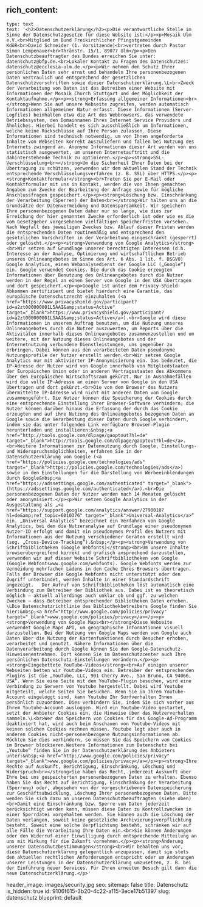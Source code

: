 rich_content:
  -
    type: text
    text: '<h2>Datenschutzerklärung</h2><p>Die verantwortliche Stelle im Sinne der Datenschutzgesetze für diese Website ist:</p><p>Mosaik Ulm e.V.<br>Mitglied im Bund Freikirchlicher Pfingstgemeinden KdöR<br>David Schneider (1. Vorsitzende)<br>vertreten durch Pastor Simon Lempenauer<br>Thränstr. 15/1, 89077 Ulm</p><p>Den Datenschutzbeauftragter des Bundes erreichen Sie unter: datenschutz@bfp.de.<br>Lokaler Kontakt zu Fragen des Datenschutzes: datenschutz@ecclesia-ulm.de.</p><p>Wir nehmen den Schutz Ihrer persönlichen Daten sehr ernst und behandeln Ihre personenbezogenen Daten vertraulich und entsprechend der gesetzlichen Datenschutzvorschriften sowie dieser Datenschutzerklärung.\L<br>Zweck der Verarbeitung von Daten ist das Betreiben einer Website mit Informationen der Mosaik Church Stuttgart und der Möglichkeit der Kontaktaufnahme.</p><p><strong>Erfassung allgemeiner Informationen<br></strong>Wenn Sie auf unsere Webseite zugreifen, werden automatisch Informationen allgemeiner Natur erfasst. Diese Informationen (Server-Logfiles) beinhalten etwa die Art des Webbrowsers, das verwendete Betriebssystem, den Domainnamen Ihres Internet Service Providers und Ähnliches. Hierbei handelt es sich ausschließlich um Informationen, welche keine Rückschlüsse auf Ihre Person zulassen. Diese Informationen sind technisch notwendig, um von Ihnen angeforderte Inhalte von Webseiten korrekt auszuliefern und fallen bei Nutzung des Internets zwingend an. Anonyme Informationen dieser Art werden von uns statistisch ausgewertet, um unseren Internetauftritt und die dahinterstehende Technik zu optimieren.</p><p><strong>SSL-Verschlüsselung<br></strong>Um die Sicherheit Ihrer Daten bei der Übertragung zu schützen, verwenden wir dem aktuellen Stand der Technik entsprechende Verschlüsselungsverfahren (z. B. SSL) über HTTPS.</p><p><strong>Kontaktformular</strong><br>Treten Sie per E-Mail oder Kontaktformular mit uns in Kontakt, werden die von Ihnen gemachten Angaben zum Zwecke der Bearbeitung der Anfrage sowie für mögliche Anschlussfragen gespeichert.</p><p><strong>Löschung bzw. Einschränkung der Verarbeitung (Sperren) der Daten<br></strong>Wir halten uns an die Grundsätze der Datenvermeidung und Datensparsamkeit. Wir speichern Ihre personenbezogenen Daten daher nur so lange, wie dies zur Erreichung der hier genannten Zwecke erforderlich ist oder wie es die vom Gesetzgeber vorgesehenen vielfältigen Speicherfristen vorsehen. Nach Wegfall des jeweiligen Zweckes bzw. Ablauf dieser Fristen werden die entsprechenden Daten routinemäßig und entsprechend den gesetzlichen Vorschriften in der Verarbeitung eingeschränkt (gesperrt) oder gelöscht.</p><p><strong>Verwendung von Google Analytics</strong><br>Wir setzen auf Grundlage unserer berechtigten Interessen (d.h. Interesse an der Analyse, Optimierung und wirtschaftlichem Betrieb unseres Onlineangebotes im Sinne des Art. 6 Abs. 1 lit. f. DSGVO) Google Analytics, einen Webanalysedienst der Google LLC („Google“) ein. Google verwendet Cookies. Die durch das Cookie erzeugten Informationen über Benutzung des Onlineangebotes durch die Nutzer werden in der Regel an einen Server von Google in den USA übertragen und dort gespeichert.</p><p>Google ist unter dem Privacy-Shield-Abkommen zertifiziert und bietet hierdurch eine Garantie, das europäische Datenschutzrecht einzuhalten (<a href="https://www.privacyshield.gov/participant?id=a2zt000000001L5AAI&amp;status=Active" target="_blank">https://www.privacyshield.gov/participant?id=a2zt000000001L5AAI&amp;status=Active</a>).<br>Google wird diese Informationen in unserem Auftrag benutzen, um die Nutzung unseres Onlineangebotes durch die Nutzer auszuwerten, um Reports über die Aktivitäten innerhalb dieses Onlineangebotes zusammenzustellen und um weitere, mit der Nutzung dieses Onlineangebotes und der Internetnutzung verbundene Dienstleistungen, uns gegenüber zu erbringen. Dabei können aus den verarbeiteten Daten pseudonyme Nutzungsprofile der Nutzer erstellt werden.<br>Wir setzen Google Analytics nur mit aktivierter IP-Anonymisierung ein. Das bedeutet, die IP-Adresse der Nutzer wird von Google innerhalb von Mitgliedstaaten der Europäischen Union oder in anderen Vertragsstaaten des Abkommens über den Europäischen Wirtschaftsraum gekürzt. Nur in Ausnahmefällen wird die volle IP-Adresse an einen Server von Google in den USA übertragen und dort gekürzt.<br>Die von dem Browser des Nutzers übermittelte IP-Adresse wird nicht mit anderen Daten von Google zusammengeführt. Die Nutzer können die Speicherung der Cookies durch eine entsprechende Einstellung ihrer Browser-Software verhindern; die Nutzer können darüber hinaus die Erfassung der durch das Cookie erzeugten und auf ihre Nutzung des Onlineangebotes bezogenen Daten an Google sowie die Verarbeitung dieser Daten durch Google verhindern, indem sie das unter folgendem Link verfügbare Browser-Plugin herunterladen und installieren:&nbsp;<a href="http://tools.google.com/dlpage/gaoptout?hl=de" target="_blank">http://tools.google.com/dlpage/gaoptout?hl=de</a>.<br>Weitere Informationen zur Datennutzung durch Google, Einstellungs- und Widerspruchsmöglichkeiten, erfahren Sie in der Datenschutzerklärung von Google (<a href="https://policies.google.com/technologies/ads" target="_blank">https://policies.google.com/technologies/ads</a>) sowie in den Einstellungen für die Darstellung von Werbeeinblendungen durch Google&nbsp;<a href="https://adssettings.google.com/authenticated" target="_blank">(https://adssettings.google.com/authenticated</a>).<br>Die personenbezogenen Daten der Nutzer werden nach 14 Monaten gelöscht oder anonymisiert.</p><p>Wir setzen Google Analytics in der Ausgestaltung als „<a href="https://support.google.com/analytics/answer/2790010?hl=de&amp;ref_topic=6010376" target="_blank">Universal-Analytics</a>“ ein. „Universal Analytics“ bezeichnet ein Verfahren von Google Analytics, bei dem die Nutzeranalyse auf Grundlage einer pseudonymen Nutzer-ID erfolgt und damit ein pseudonymes Profil des Nutzers mit Informationen aus der Nutzung verschiedener Geräten erstellt wird (sog. „Cross-Device-Tracking“).&nbsp;</p><p><strong>Verwendung von Schriftbibliotheken (Google Webfonts)</strong><br>Um unsere Inhalte browserübergreifend korrekt und grafisch ansprechend darzustellen, verwenden wir auf dieser Website Schriftbibliotheken von Google (Google Webfontswww.google.com/webfonts). Google Webfonts werden zur Vermeidung mehrfachen Ladens in den Cache Ihres Browsers übertragen. Falls der Browser die Google Webfonts nicht unterstützt oder den Zugriff unterbindet, werden Inhalte in einer Standardschrift angezeigt.￼￼ Der Aufruf von Schriftbibliotheken löst automatisch eine Verbindung zum Betreiber der Bibliothek aus. Dabei ist es theoretisch möglich – aktuell allerdings auch unklar ob und ggf. zu welchen Zwecken – dass Betreiber entsprechender Bibliotheken Daten erheben. \LDie Datenschutzrichtlinie des Bibliothekbetreibers Google finden Sie hier:&nbsp;<a href="http://www.google.com/policies/privacy" target="_blank">www.google.com/policies/privacy</a></p><p><strong>Verwendung von Google Maps<br></strong>Diese Webseite verwendet Google Maps API, um geographische Informationen visuell darzustellen. Bei der Nutzung von Google Maps werden von Google auch Daten über die Nutzung der Kartenfunktionen durch Besucher erhoben, verarbeitet und genutzt. Nähere Informationen über die Datenverarbeitung durch Google können Sie den Google-Datenschutz- Hinweisenentnehmen. Dort können Sie im Datenschutzcenter auch Ihre persönlichen Datenschutz-Einstellungen verändern.</p><p><strong>Eingebettete YouTube-Videos</strong><br>Auf einigen unserer Webseiten betten wir Youtube-Videos ein. Betreiber der entsprechenden Plugins ist die „YouTube, LLC, 901 Cherry Ave., San Bruno, CA 94066, USA“. Wenn Sie eine Seite mit dem YouTube-Plugin besuchen, wird eine Verbindung zu Servern von Youtube hergestellt. Dabei wird Youtube mitgeteilt, welche Seiten Sie besuchen. Wenn Sie in Ihrem Youtube-Account eingeloggt sind, kann Youtube Ihr Surfverhalten Ihnen persönlich zuzuordnen. Dies verhindern Sie, indem Sie sich vorher aus Ihrem Youtube-Account ausloggen. Wird ein Youtube-Video gestartet, setzt der Anbieter Cookies ein, die Hinweise über das Nutzerverhalten sammeln.\L<br>Wer das Speichern von Cookies für das Google-Ad-Programm deaktiviert hat, wird auch beim Anschauen von Youtube-Videos mit keinen solchen Cookies rechnen müssen. Youtube legt aber auch in anderen Cookies nicht-personenbezogene Nutzungsinformationen ab. Möchten Sie dies verhindern, so müssen Sie das Speichern von Cookies im Browser blockieren.Weitere Informationen zum Datenschutz bei „Youtube“ finden Sie in der Datenschutzerklärung des Anbieters unter:&nbsp;<a href="http://www.google.com/policies/privacy" target="_blank">www.google.com/policies/privacy</a></p><p><strong>Ihre Rechte auf Auskunft, Berichtigung, Einschränkung, Löschung und Widerspruch<br></strong>Sie haben das Recht, jederzeit Auskunft über Ihre bei uns gespeicherten personenbezogenen Daten zu erhalten. Ebenso haben Sie das Recht auf Berichtigung, Einschränkung der Verarbeitung (Sperrung) oder, abgesehen von der vorgeschriebenen Datenspeicherung zur Geschäftsabwicklung, Löschung Ihrer personenbezogenen Daten. Bitte wenden Sie sich dazu an unseren Datenschutzbeauftragten (siehe oben)<br>Damit eine Einschränkung bzw. Sperre von Daten jederzeit berücksichtigt werden kann, müssen diese Daten zu Kontrollzwecken in einer Sperrdatei vorgehalten werden. Sie können auch die Löschung der Daten verlangen, soweit keine gesetzliche Archivierungsverpflichtung besteht. Soweit eine solche Verpflichtung besteht, schränken wir auf alle Fälle die Verarbeitung Ihre Daten ein.<br>Sie können Änderungen oder den Widerruf einer Einwilligung durch entsprechende Mitteilung an uns mit Wirkung für die Zukunft vornehmen.</p><p><strong>Änderung unserer Datenschutzbestimmungen</strong><br>Wir behalten uns vor, diese Datenschutzerklärung gelegentlich anzupassen, damit sie stets den aktuellen rechtlichen Anforderungen entspricht oder um Änderungen unserer Leistungen in der Datenschutzerklärung umzusetzen, z. B. bei der Einführung neuer Services. Für Ihren erneuten Besuch gilt dann die neue Datenschutzerklärung.</p>'
header_image: images/security.jpg
seo:
  sitemap: false
title: Datenschutz
is_hidden: true
id: 9106f615-3b20-4c22-a115-3ece17b51397
slug: datenschutz
blueprint: default
